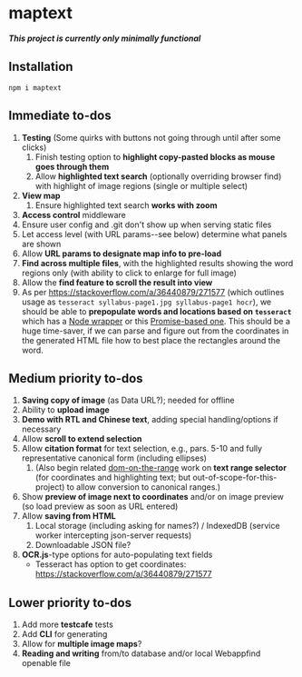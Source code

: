 # maptext

***This project is currently only minimally functional***

## Installation

```
npm i maptext
```

## Immediate to-dos

1. **Testing** (Some quirks with buttons not going through until after
    some clicks)
    1. Finish testing option to
        **highlight copy-pasted blocks as mouse goes through them**
    1. Allow **highlighted text search** (optionally overriding browser
        find) with highlight of image regions (single or multiple select)
1. **View map**
      1. Ensure highlighted text search **works with zoom**
1. **Access control** middleware
  1. Ensure user config and .git don't show up when serving static files
  1. Let access level (with URL params--see below) determine what
      panels are shown
1. Allow **URL params to designate map info to pre-load**
1. **Find across multiple files**, with the highlighted
      results showing the word regions only (with
      ability to click to enlarge for full image)
1. Allow the **find feature to scroll the result into view**
1. As per <https://stackoverflow.com/a/36440879/271577> (which outlines usage
    as `tesseract syllabus-page1.jpg syllabus-page1 hocr`), we should be able
    to **prepopulate words and locations based on `tesseract`** which has a
    [Node wrapper](https://github.com/desmondmorris/node-tesseract) or this
    [Promise-based one](https://github.com/zapolnoch/node-tesseract-ocr). This
    should be a huge time-saver, if we can parse and figure out from the
    coordinates in the generated HTML file how to best place the rectangles
    around the word.

## Medium priority to-dos

1. **Saving copy of image** (as Data URL?); needed for offline
1. Ability to **upload image**
1. **Demo with RTL and Chinese text**, adding special
    handling/options if necessary
1. Allow **scroll to extend selection**
1. Allow **citation format** for text selection, e.g., pars. 5-10 and
    fully representative canonical form (including ellipses)
    1. (Also begin related [dom-on-the-range](http://github.com/brettz9/dom-on-the-range)
      work on **text range selector** (for coordinates and
        highlighting text; but out-of-scope-for-this-project) to
        allow conversion to canonical ranges.)
1. Show **preview of image next to coordinates** and/or on image
    preview (so load preview as soon as URL entered)
1. Allow **saving from HTML**
    1. Local storage (including asking for names?) / IndexedDB (service
        worker intercepting json-server requests)
    1. Downloadable JSON file?
1. **OCR.js**-type options for auto-populating text fields
    - Tesseract has option to get coordinates: <https://stackoverflow.com/a/36440879/271577>

## Lower priority to-dos

1. Add more **testcafe** tests
1. Add **CLI** for generating
1. Allow for **multiple image maps**?
1. **Reading and writing** from/to database and/or
    local Webappfind openable file
